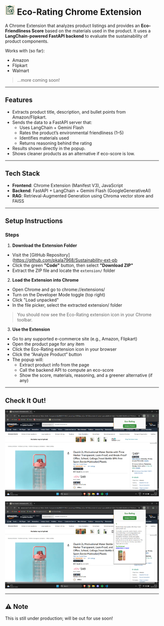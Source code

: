 # <img src="extension/icon.png" alt="logo" width="32" height="32"> Eco-Rating Chrome Extension

A Chrome Extension that analyzes product listings and provides an **Eco-Friendliness Score** based on the materials used in the product. It uses a **LangChain-powered FastAPI backend** to evaluate the sustainability of product components.

Works with (so far):
- Amazon
- Flipkart
- Walmart
> ...more coming soon!
---

## Features

- Extracts product title, description, and bullet points from Amazon/Flipkart.
- Sends the data to a FastAPI server that:
  - Uses LangChain + Gemini Flash
  - Rates the product’s environmental friendliness (1–5)
  - Identifies materials used
  - Returns reasoning behind the rating
- Results shown directly in the popup.
- Shows cleaner products as an alternative if eco-score is low.

---

## Tech Stack

- **Frontend**: Chrome Extension (Manifest V3), JavaScript
- **Backend**: FastAPI + LangChain + Gemini Flash (GoogleGenerativeAI)
- **RAG**: Retrieval-Augmented Generation using Chroma vector store and FAISS

---

## Setup Instructions

### Steps

1. **Download the Extension Folder**
- Visit the [GitHub Repository](https://github.com/pkala7968/Sustainability-ext-pb
- Click the green **"Code"** button, then select **"Download ZIP"**
- Extract the ZIP file and locate the `extension/` folder
2. **Load the Extension into Chrome**
- Open Chrome and go to chrome://extensions/
- Turn on the Developer Mode toggle (top right)
- Click "Load unpacked"
- In the file picker, select the extracted extension/ folder
> You should now see the Eco-Rating extension icon in your Chrome toolbar.
3. **Use the Extension**
- Go to any supported e-commerce site (e.g., Amazon, Flipkart)
- Open the product page for any item
- Click the Eco-Rating extension icon in your browser
- Click the “Analyze Product” button
- The popup will:
  - Extract product info from the page
  - Call the backend API to compute an eco-score
  - Show the score, materials, reasoning, and a greener alternative (if any)

---

## Check It Out!

![initial](imgs/initial.png)

![analysis](imgs/analysis.png)

---
## ⚠️ Note

This is still under production; will be out for use soon!